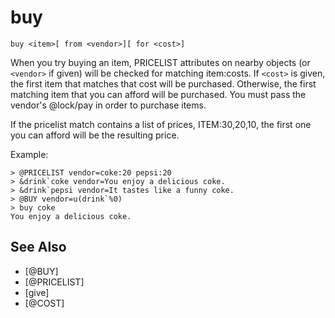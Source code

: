 # buy
`buy <item>[ from <vendor>][ for <cost>]`

When you try buying an item, PRICELIST attributes on nearby objects (or `<vendor>` if given) will be checked for matching item:costs. If `<cost>` is given, the first item that matches that cost will be purchased. Otherwise, the first matching item that you can afford will be purchased. You must pass the vendor's @lock/pay in order to purchase items.

If the pricelist match contains a list of prices, ITEM:30,20,10, the first one you can afford will be the resulting price.

Example:
```
> @PRICELIST vendor=coke:20 pepsi:20
> &drink`coke vendor=You enjoy a delicious coke.
> &drink`pepsi vendor=It tastes like a funny coke.
> @BUY vendor=u(drink`%0)
> buy coke
You enjoy a delicious coke.
```


## See Also
- [@BUY]
- [@PRICELIST]
- [give]
- [@COST]

